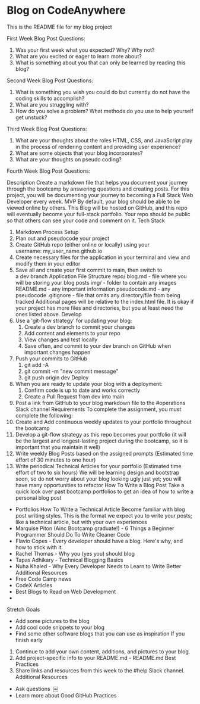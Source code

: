 # Blog on CodeAnywhere

This is the README file for my blog project

First Week Blog Post Questions:
1. Was your first week what you expected? Why? Why not?
2. What are you excited or eager to learn more about?
3. What is something about you that can only be learned by reading this blog?


Second Week Blog Post Questions:
1. What is something you wish you could do but currently do not have the coding skills to accomplish?
2. What are you struggling with?
3. How do you solve a problem? What methods do you use to help yourself get unstuck?


Third Week Blog Post Questions:
1. What are your thoughts about the roles HTML, CSS, and JavaScript play in the process of rendering content and providing user experience?
2. What are some objects that your blog incorporates?
3. What are your thoughts on pseudo coding?


Fourth Week Blog Post Questions:




Description
Create a markdown file that helps you document your journey through the bootcamp by answering questions and creating posts.
For this project, you will be documenting your journey to becoming a Full Stack Web Developer every week.
MVP
By default, your blog should be able to be viewed online by others. This Blog will be hosted on GitHub, and this repo will eventually become your full-stack portfolio.
Your repo should be public so that others can see your code and comment on it.
Tech Stack
1. Markdown
Process
Setup
1. Plan out and pseudocode your project
2. Create GitHub repo (either online or locally) using your username: my_user_name.github.io
3. Create necessary files for the application in your terminal and view and modify them in your editor
4. Save all and create your first commit to main, then switch to a dev branch
Application File Structure
repo/
    blog.md - file where you will be storing your blog posts
    img/ - folder to contain any images
    README.md - any important information
    pseudocode.md - any pseudocode
    .gitignore - file that omits any directory/file from being tracked
Additional pages will be relative to the index.html file.
It is okay if your project has more files and directories, but you at least need the ones listed above.
Develop
1. Use a 'git-flow strategy' for updating your blog:
    1. Create a dev branch to commit your changes
    2. Add content and elements to your repo
    3. View changes and test locally
    4. Save often, and commit to your dev branch on GitHub when important changes happen
2. Push your commits to GitHub
    1. git add -A
    2. git commit -m "new commit message" 
    3. git push origin dev
Deploy
1. When you are ready to update your blog with a deployment:
    1. Confirm code is up to date and works correctly
    2. Create a Pull Request from dev into main
2. Post a link from GitHub to your blog markdown file to the #operations Slack channel
Requirements
To complete the assignment, you must complete the following:
1. Create and Add continuous weekly updates to your portfolio throughout the bootcamp
2. Develop a git-flow strategy as this repo becomes your portfolio (it will be the largest and longest-lasting project during the bootcamp, so it is important that you maintain it well)
3. Write weekly Blog Posts based on the assigned prompts (Estimated time effort of 30 minutes to one hour)
4. Write periodical Technical Articles for your portfolio (Estimated time effort of two to six hours)
We will be learning design and bootstrap soon, so do not worry about your blog looking ugly just yet; you will have many opportunities to refactor
How To Write a Blog Post
Take a quick look over past bootcamp portfolios to get an idea of how to write a personal blog post
* Portfolios
How To Write a Technical Article
Become familiar with blog post writing styles. This is the format we expect you to write your posts; like a technical article, but with your own experiences
* Marquise Piton (Ainc Bootcamp graduate!) - 6 Things a Beginner Programmer Should Do To Write Cleaner Code
* Flavio Copes - Every developer should have a blog. Here's why, and how to stick with it.
* Rachel Thomas - Why you (yes you) should blog
* Tapas Adhikary - Technical Blogging Basics
* Nuha Khaled - Why Every Developer Needs to Learn to Write Better
Additional Resources
* Free Code Camp news
* CodeX Articles
* Best Blogs to Read on Web Development
* 
Stretch Goals
* Add some pictures to the blog
* Add cool code snippets to your blog
* Find some other software blogs that you can use as inspiration
If you finish early
1. Continue to add your own content, additions, and pictures to your blog.
2. Add project-specific info to your README.md - README.md Best Practices
3. Share links and resources from this week to the #help Slack channel.
Additional Resources
* Ask questions 
￼
* Learn more about Good GitHub Practices